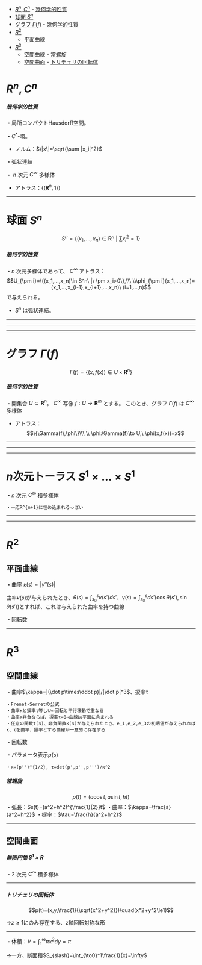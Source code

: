 - [$R^n,C^n$](#rncn)
        - [幾何学的性質](#幾何学的性質)
- [球面 $S^n$](#球面-sn)
- [グラフ $Γ(f)$](#グラフ-γf)
        - [幾何学的性質](#幾何学的性質-1)
- [$R^2$](#r2)
  - [平面曲線](#平面曲線)
- [$R^3$](#r3)
  - [空間曲線](#空間曲線)
        - [常螺旋](#常螺旋)
  - [空間曲面](#空間曲面)
        - [トリチェリの回転体](#トリチェリの回転体)




# $R^n,C^n$

 ##### 幾何学的性質

 ・局所コンパクトHausdorff空間。

 ・$C^*$-環。

 - ノルム：$\|x\|=\sqrt{\sum |x_i|^2}$

 ・弧状連結

 ・ $n$ 次元 $C^{\infty}$ 多様体

 - アトラス：$\{(\bm{R}^n,1)\}$

---

# 球面 $S^n$

$$S^n=\{(x_1,...,x_n)\in\bm{R}^n\ |\ \sum x_i^2=1\}$$

##### 幾何学的性質

・$n$ 次元多様体であって、
$C^{\infty}$ アトラス：$$U_{\pm i}=\{(x_1,...,x_n)\in S^n\ |\ \pm x_i>0\},\\\ \\\phi_{\pm i}(x_1,...,x_n)=(x_1,...,x_{i-1},x_{i+1},...,x_n)\ (i=1,...,n)$$で与えられる。

- $S^n$ は弧状連結。

---
---
---

# グラフ $Γ(f)$
 $$\Gamma(f)=\{(x,f(x))\in U\times\bm{R}^n\}$$
 ##### 幾何学的性質

 ・開集合 $U\subset\bm{R}^n$。 $C^{\infty}$ 写像 $f:U\to\bm{R}^m$ とする。
 このとき、グラフ $\Gamma(f)$ は $C^{\infty}$ 多様体

 - アトラス：$$\{\Gamma(f),\phi\}\\\ \\
 \phi:\Gamma(f)\to U,\ \phi(x,f(x))=x$$

---
---
---

# $n$次元トーラス $S^1×...×S^1$

 ・$n$ 次元 $C^{\infty}$ 積多様体

    ・一応R^{n+1}に埋め込まれるっぽい

---



---

# $R^2$

## 平面曲線

・曲率 $\kappa(s)=|\gamma''(s)|$

曲率$\kappa(s)$が与えられたとき、$\theta(s)=\int_{s_0}^s\kappa(s') ds'$、$\gamma(s)=\int_{s_0}^sds'(\cos\theta(s'),\sin\theta(s'))$とすれば、これは与えられた曲率を持つ曲線


・回転数

---

# $R^3$

## 空間曲線

・曲率$\kappa=|(\dot p\times\ddot p)|/|\dot p|^3$、捩率$\tau$

    ・Frenet-Serretの公式
    ・曲率κと捩率τ等しい⇔回転と平行移動で重なる
    ・曲率κ非負ならば、捩率τ=0⇔曲線は平面に含まれる
    ・任意の関数τ(s)、非負関数κ(s)が与えられたとき、e_1,e_2,e_3の初期値が与えられればκ、τを曲率、捩率とする曲線が一意的に存在する

・回転数

・パラメータ表示$p(s)$

    ・κ=(p'')^{1/2}, τ=det(p',p'',p''')/κ^2

##### 常螺旋
$$p(t)=(a\cos t,a\sin t,ht)$$
・弧長：$s(t)=(a^2+h^2)^{\frac{1}{2}}t$
・曲率：$\kappa=\frac{a}{a^2+h^2}$
・捩率：$\tau=\frac{h}{a^2+h^2}$

---

## 空間曲面

##### 無限円筒 $S^1×R$

 ・$2$ 次元 $C^{\infty}$ 積多様体

---


##### トリチェリの回転体
$$p(t)=(x,y,\frac{1}{\sqrt{x^2+y^2}})\quad(x^2+y^2\le1)$$

→$z\ge1$にのみ存在する、$z$軸回転対称な形

---

・体積：$V=\int_1^{\infty}\pi x^2dy=\pi$

→一方、断面積$S_{slash}=\int_{\to0}^1\frac{1}{x}=\infty$